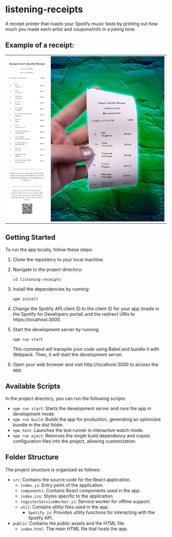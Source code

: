 # listening-receipts
A receipt printer that roasts your Spotify music taste by printing out how much you made each artist and coupons/info in a joking tone.

## Example of a receipt:
<table>
<tr>
<th> <img alt="sample-receipt" src="./public/assets/sample_receipt.jpg"> </th>
<th> <img alt="real-sample-receipt" src="./public/assets/real_sample_receipt.jpg"> </th>
</tr>
</table>

## Getting Started

To run the app locally, follow these steps:

1. Clone the repository to your local machine.

2. Navigate to the project directory:

   ```
   cd listening-receipts
   ```

3. Install the dependencies by running:

    ```
    npm install
    ```

4. Change the Spotify API client ID to the client ID for your app (made in the Spotify for Developers portal) and the redirect URIs to https://localhost:3000.

5. Start the development server by running:

    ```
    npm run start
    ```

    This command will transpile your code using Babel and bundle it with Webpack. Then, it will start the development server.

6. Open your web browser and visit http://localhost:3000 to access the app.

## Available Scripts

In the project directory, you can run the following scripts:

 - `npm run start`: Starts the development server and runs the app in development mode.
 - `npm run build`: Builds the app for production, generating an optimized bundle in the dist folder.
 - `npm test`: Launches the test runner in interactive watch mode.
 - `npm run eject`: Removes the single build dependency and copies configuration files into the project, allowing customization.

## Folder Structure

The project structure is organized as follows:

 - `src`: Contains the source code for the React application.
    - `index.js`: Entry point of the application.
    - `components`: Contains React components used in the app.
    - `index.css`: Styles specific to the application.
    - `registerServiceWorker.js`: Service worker for offline support.
    - `util`: Contains utility files used in the app.
        - `Spotify.js`: Provides utility functions for interacting with the Spotify API.
 - `public`: Contains the public assets and the HTML file.
    - `index.html`: The main HTML file that hosts the app.
